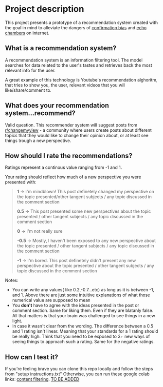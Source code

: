 # Project description

This project presents a prototype of a recommendation system created with the goal in mind to alleviate the dangers of [confirmation bias](https://en.wikipedia.org/wiki/Confirmation_bias)
and [echo chambers](https://en.wikipedia.org/wiki/Echo_chamber_(media)) on internet.

## What is a recommendation system?

A recommendation system is an information filtering tool. The model searches for data related to the user's tastes and retrieves back the most relevant info for the user.

A great example of this technology is Youtube's recommendation alghoritm, that tries to show you, the user, relevant videos that you will like/share/comment to.

## What does your recommendation system...recommend?

Valid question. This recommender system will suggest posts from [r/changemyview](https://www.reddit.com/r/changemyview/) - a community where users create posts about different topics that they would like to change their opinion about, or at least see things trough a new perspective.

## How should I rate the recommendations?

Ratings represent a continous value ranging from -1 and 1. 

Your rating should reflect how much of a new perspective you were presented with:

>  **1** -> I'm mindblown! This post definetely changed my perspective on the topic presented/other tangent subjects / any topic discussed in the comment section
>
>  **0.5** -> This post presented some new perspectives about the topic presented / other tangent subjects / any topic discussed in the comment section
>  
>  **0** -> I'm not really sure
>  
>  **-0.5** -> Mostly, I haven't been exposed to any new perspective about the topic presented / other tangent subjects / any topic discussed in the comment section
>  
>  **-1** -> I'm bored. This post definetely didn't present any new perspective about the topic presented / other tangent subjects / any topic discussed in the comment section
>
Notes:
 * You can write any values( like 0.2,-0.7...etc) as long as it is between -1, and 1. Above there are just some intuitive explanations of what those numerical value are supposed to mean
 * You **don't** have to agree with the ideas presented in the post or comment section. Same for liking them. Even if they are blatanly false. All that matters is that your brain was challenged to see things in a new light.
 * In case it wasn't clear from the wording. The difference between a 0.5 and 1 rating isn't linear. Meaning that your standards for a 1 rating should be really high. Think that you need to be exposed to 3+ new ways of seeing things to approach such a rating. Same for the negative ratings.

## How can I test it?
If you're feeling brave you can clone this repo locally and follow the steps from "setup instructions.txt"
Otherwise, you can run these google colab links: [content filtering](https://colab.research.google.com/drive/1Y0vRqUAqbu6FSj41O0nf3SeNYkw4lY7o?usp=sharing), [TO BE ADDED]()
